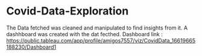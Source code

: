 # Covid-Data-Exploration
The Data fetched was cleaned and manipulated to find insights from it.
A dashhboard was created with the dat fecthed.
Dashboard link :  https://public.tableau.com/app/profile/amigos7557/viz/CovidData_16619665188230/Dashboard1
